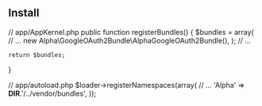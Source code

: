 
## Install

// app/AppKernel.php
public function registerBundles()
{
    $bundles = array(
        // ...
        new Alpha\GoogleOAuth2Bundle\AlphaGoogleOAuth2Bundle(),
    );
    // ...

    return $bundles;
}

// app/autoload.php
$loader->registerNamespaces(array(
    // ...
    'Alpha'            => __DIR__.'/../vendor/bundles',
));


